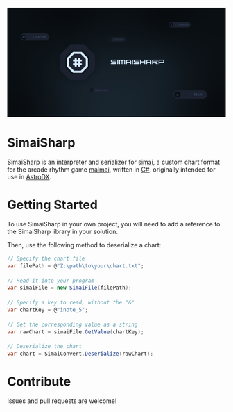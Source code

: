 ![SimaiSharp Banner](./banner.png)

# SimaiSharp

SimaiSharp is an interpreter and serializer for [simai](https://w.atwiki.jp/simai/), 
a custom chart format for the arcade rhythm game [maimai](https://maimai.sega.jp/),
written in [C#](https://learn.microsoft.com/en-us/dotnet/csharp/), 
originally intended for use in [AstroDX](https://github.com/2394425147/maipaddx).

# Getting Started

To use SimaiSharp in your own project, 
you will need to add a reference to the SimaiSharp library in your solution.

Then, use the following method to deserialize a chart:

```csharp
// Specify the chart file
var filePath = @"Z:\path\to\your\chart.txt";

// Read it into your program
var simaiFile = new SimaiFile(filePath);

// Specify a key to read, without the "&"
var chartKey = @"inote_5";

// Get the corresponding value as a string
var rawChart = simaiFile.GetValue(chartKey);

// Deserialize the chart
var chart = SimaiConvert.Deserialize(rawChart);
```

# Contribute

Issues and pull requests are welcome!